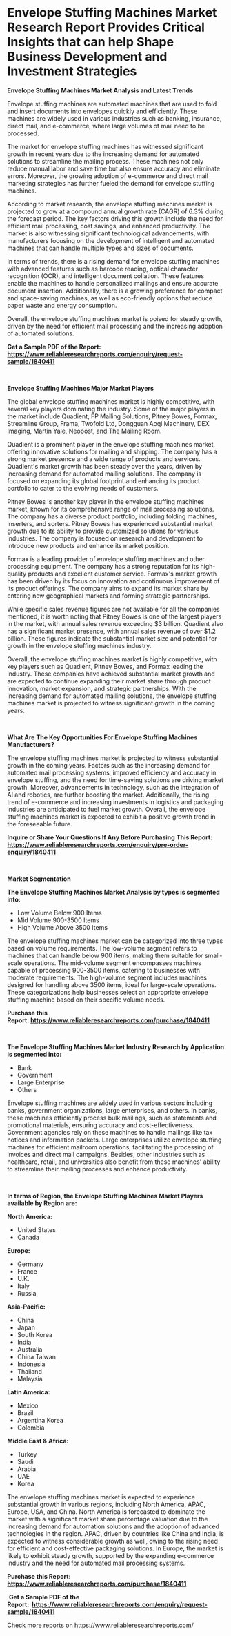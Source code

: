 <p><h1>Envelope Stuffing Machines Market Research Report Provides Critical Insights that can help Shape Business Development and Investment Strategies</h1></p><p><strong>Envelope Stuffing Machines Market Analysis and Latest Trends</strong></p>
<p><p>Envelope stuffing machines are automated machines that are used to fold and insert documents into envelopes quickly and efficiently. These machines are widely used in various industries such as banking, insurance, direct mail, and e-commerce, where large volumes of mail need to be processed.</p><p>The market for envelope stuffing machines has witnessed significant growth in recent years due to the increasing demand for automated solutions to streamline the mailing process. These machines not only reduce manual labor and save time but also ensure accuracy and eliminate errors. Moreover, the growing adoption of e-commerce and direct mail marketing strategies has further fueled the demand for envelope stuffing machines.</p><p>According to market research, the envelope stuffing machines market is projected to grow at a compound annual growth rate (CAGR) of 6.3% during the forecast period. The key factors driving this growth include the need for efficient mail processing, cost savings, and enhanced productivity. The market is also witnessing significant technological advancements, with manufacturers focusing on the development of intelligent and automated machines that can handle multiple types and sizes of documents.</p><p>In terms of trends, there is a rising demand for envelope stuffing machines with advanced features such as barcode reading, optical character recognition (OCR), and intelligent document collation. These features enable the machines to handle personalized mailings and ensure accurate document insertion. Additionally, there is a growing preference for compact and space-saving machines, as well as eco-friendly options that reduce paper waste and energy consumption.</p><p>Overall, the envelope stuffing machines market is poised for steady growth, driven by the need for efficient mail processing and the increasing adoption of automated solutions.</p></p>
<p><strong>Get a Sample PDF of the Report:&nbsp; <a href="https://www.reliableresearchreports.com/enquiry/request-sample/1840411">https://www.reliableresearchreports.com/enquiry/request-sample/1840411</a></strong></p>
<p>&nbsp;</p>
<p><strong>Envelope Stuffing Machines Major Market Players</strong></p>
<p><p>The global envelope stuffing machines market is highly competitive, with several key players dominating the industry. Some of the major players in the market include Quadient, FP Mailing Solutions, Pitney Bowes, Formax, Streamline Group, Frama, Twofold Ltd, Dongguan Aoqi Machinery, DEX Imaging, Martin Yale, Neopost, and The Mailing Room.</p><p>Quadient is a prominent player in the envelope stuffing machines market, offering innovative solutions for mailing and shipping. The company has a strong market presence and a wide range of products and services. Quadient's market growth has been steady over the years, driven by increasing demand for automated mailing solutions. The company is focused on expanding its global footprint and enhancing its product portfolio to cater to the evolving needs of customers.</p><p>Pitney Bowes is another key player in the envelope stuffing machines market, known for its comprehensive range of mail processing solutions. The company has a diverse product portfolio, including folding machines, inserters, and sorters. Pitney Bowes has experienced substantial market growth due to its ability to provide customized solutions for various industries. The company is focused on research and development to introduce new products and enhance its market position.</p><p>Formax is a leading provider of envelope stuffing machines and other processing equipment. The company has a strong reputation for its high-quality products and excellent customer service. Formax's market growth has been driven by its focus on innovation and continuous improvement of its product offerings. The company aims to expand its market share by entering new geographical markets and forming strategic partnerships.</p><p>While specific sales revenue figures are not available for all the companies mentioned, it is worth noting that Pitney Bowes is one of the largest players in the market, with annual sales revenue exceeding $3 billion. Quadient also has a significant market presence, with annual sales revenue of over $1.2 billion. These figures indicate the substantial market size and potential for growth in the envelope stuffing machines industry.</p><p>Overall, the envelope stuffing machines market is highly competitive, with key players such as Quadient, Pitney Bowes, and Formax leading the industry. These companies have achieved substantial market growth and are expected to continue expanding their market share through product innovation, market expansion, and strategic partnerships. With the increasing demand for automated mailing solutions, the envelope stuffing machines market is projected to witness significant growth in the coming years.</p></p>
<p>&nbsp;</p>
<p><strong>What Are The Key Opportunities For Envelope Stuffing Machines Manufacturers?</strong></p>
<p><p>The envelope stuffing machines market is projected to witness substantial growth in the coming years. Factors such as the increasing demand for automated mail processing systems, improved efficiency and accuracy in envelope stuffing, and the need for time-saving solutions are driving market growth. Moreover, advancements in technology, such as the integration of AI and robotics, are further boosting the market. Additionally, the rising trend of e-commerce and increasing investments in logistics and packaging industries are anticipated to fuel market growth. Overall, the envelope stuffing machines market is expected to exhibit a positive growth trend in the foreseeable future.</p></p>
<p><strong>Inquire or Share Your Questions If Any Before Purchasing This Report: <a href="https://www.reliableresearchreports.com/enquiry/pre-order-enquiry/1840411">https://www.reliableresearchreports.com/enquiry/pre-order-enquiry/1840411</a></strong></p>
<p>&nbsp;</p>
<p><strong>Market Segmentation</strong></p>
<p><strong>The Envelope Stuffing Machines Market Analysis by types is segmented into:</strong></p>
<p><ul><li>Low Volume Below 900 Items</li><li>Mid Volume 900-3500 Items</li><li>High Volume Above 3500 Items</li></ul></p>
<p><p>The envelope stuffing machines market can be categorized into three types based on volume requirements. The low-volume segment refers to machines that can handle below 900 items, making them suitable for small-scale operations. The mid-volume segment encompasses machines capable of processing 900-3500 items, catering to businesses with moderate requirements. The high-volume segment includes machines designed for handling above 3500 items, ideal for large-scale operations. These categorizations help businesses select an appropriate envelope stuffing machine based on their specific volume needs.</p></p>
<p><strong>Purchase this Report:&nbsp;<a href="https://www.reliableresearchreports.com/purchase/1840411">https://www.reliableresearchreports.com/purchase/1840411</a></strong></p>
<p>&nbsp;</p>
<p><strong>The Envelope Stuffing Machines Market Industry Research by Application is segmented into:</strong></p>
<p><ul><li>Bank</li><li>Government</li><li>Large Enterprise</li><li>Others</li></ul></p>
<p><p>Envelope stuffing machines are widely used in various sectors including banks, government organizations, large enterprises, and others. In banks, these machines efficiently process bulk mailings, such as statements and promotional materials, ensuring accuracy and cost-effectiveness. Government agencies rely on these machines to handle mailings like tax notices and information packets. Large enterprises utilize envelope stuffing machines for efficient mailroom operations, facilitating the processing of invoices and direct mail campaigns. Besides, other industries such as healthcare, retail, and universities also benefit from these machines' ability to streamline their mailing processes and enhance productivity.</p></p>
<p>&nbsp;</p>
<p><strong>In terms of Region, the Envelope Stuffing Machines Market Players available by Region are:</strong></p>
<p>
    <p> <strong> North America: </strong>
        <ul>
            <li>United States</li>
            <li>Canada</li>
        </ul>
        </p> 
    <p> <strong> Europe: </strong>
        <ul>
            <li>Germany</li>
            <li>France</li>
            <li>U.K.</li>
            <li>Italy</li>
            <li>Russia</li>
        </ul>
        </p> 
    <p> <strong> Asia-Pacific: </strong>
        <ul>
            <li>China</li>
            <li>Japan</li>
            <li>South Korea</li>
            <li>India</li>
            <li>Australia</li>
            <li>China Taiwan</li>
            <li>Indonesia</li>
            <li>Thailand</li>
            <li>Malaysia</li>
        </ul>
        </p> 
    <p> <strong> Latin America: </strong>
        <ul>
            <li>Mexico</li>
            <li>Brazil</li>
            <li>Argentina Korea</li>
            <li>Colombia</li>
        </ul>
        </p> 
    <p> <strong> Middle East & Africa: </strong>
        <ul>
            <li>Turkey</li>
            <li>Saudi</li>
            <li>Arabia</li>
            <li>UAE</li>
            <li>Korea</li>
        </ul>
    </p>
    </p>
<p><p>The envelope stuffing machines market is expected to experience substantial growth in various regions, including North America, APAC, Europe, USA, and China. North America is forecasted to dominate the market with a significant market share percentage valuation due to the increasing demand for automation solutions and the adoption of advanced technologies in the region. APAC, driven by countries like China and India, is expected to witness considerable growth as well, owing to the rising need for efficient and cost-effective packaging solutions. In Europe, the market is likely to exhibit steady growth, supported by the expanding e-commerce industry and the need for automated mail processing systems.</p></p>
<p><strong>Purchase this Report: <a href="https://www.reliableresearchreports.com/purchase/1840411">https://www.reliableresearchreports.com/purchase/1840411</a></strong></p>
<p>&nbsp;<strong>Get a Sample PDF of the Report:&nbsp;&nbsp;<a href="https://www.reliableresearchreports.com/enquiry/request-sample/1840411">https://www.reliableresearchreports.com/enquiry/request-sample/1840411</a></strong></p>
<p><strong></strong></p>
<p>Check more reports on https://www.reliableresearchreports.com/</p>